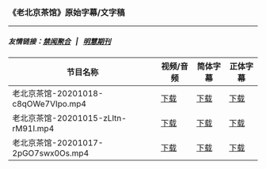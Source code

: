 ### 《老北京茶馆》原始字幕/文字稿
---
##### 友情链接：[禁闻聚合](https://github.com/gfw-breaker/banned-news) &nbsp;&nbsp;|&nbsp;&nbsp; [明慧期刊](https://github.com/gfw-breaker/mh-qikan) 
| 节目名称 | 视频/音频 | 简体字幕 | 正体字幕 |
|---|---|---|---|
| 老北京茶馆-20201018-c8qOWe7VIpo.mp4 | [下载](https://y2mate.com/zh-cn/search/c8qOWe7VIpo) | [下载](../channels/teahouse/_c8qOWe7VIpo.srt?raw=true) | [下载](../channels/teahouse/_c8qOWe7VIpo.tw.srt?raw=true) | 
| 老北京茶馆-20201015-zLltn-rM91I.mp4 | [下载](https://y2mate.com/zh-cn/search/zLltn-rM91I) | [下载](../channels/teahouse/_zLltn-rM91I.srt?raw=true) | [下载](../channels/teahouse/_zLltn-rM91I.tw.srt?raw=true) | 
| 老北京茶馆-20201017-2pGO7swx0Os.mp4 | [下载](https://y2mate.com/zh-cn/search/2pGO7swx0Os) | [下载](../channels/teahouse/_2pGO7swx0Os.srt?raw=true) | [下载](../channels/teahouse/_2pGO7swx0Os.tw.srt?raw=true) | 
